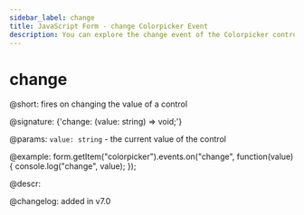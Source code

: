 ```yaml
---
sidebar_label: change
title: JavaScript Form - change Colorpicker Event 
description: You can explore the change event of the Colorpicker control of Form in the documentation of the DHTMLX JavaScript UI library. Browse developer guides and API reference, try out code examples and live demos, and download a free 30-day evaluation version of DHTMLX Suite 7.
---
```


# change

@short: fires on changing the value of a control

@signature: {'change: (value: string) => void;'}

@params:
`value: string` - the current value of the control

@example:
form.getItem("colorpicker").events.on("change", function(value) {
    console.log("change", value);
});

@descr:

@changelog: added in v7.0

